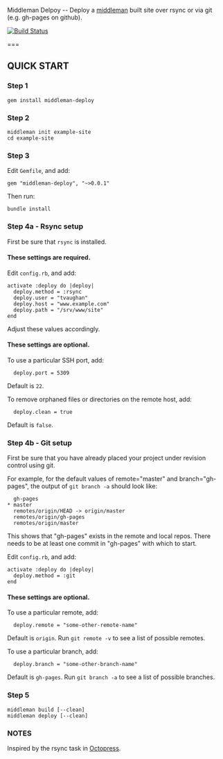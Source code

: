 Middleman Delpoy -- Deploy a [middleman](http://middlemanapp.com/) built site over rsync or via git (e.g. gh-pages on github).

[![Build Status](https://secure.travis-ci.org/tvaughan/middleman-deploy.png)](http://travis-ci.org/tvaughan/middleman-deploy)

===

## QUICK START

### Step 1

    gem install middleman-deploy

### Step 2

    middleman init example-site
    cd example-site

### Step 3

Edit `Gemfile`, and add:

    gem "middleman-deploy", "~>0.0.1"

Then run:

    bundle install

### Step 4a - Rsync setup

First be sure that `rsync` is installed.

#### These settings are required.

Edit `config.rb`, and add:

    activate :deploy do |deploy|
      deploy.method = :rsync
      deploy.user = "tvaughan"
      deploy.host = "www.example.com"
      deploy.path = "/srv/www/site"
    end

Adjust these values accordingly.

#### These settings are optional.

To use a particular SSH port, add:

      deploy.port = 5309

Default is `22`.

To remove orphaned files or directories on the remote host, add:

      deploy.clean = true

Default is `false`.

### Step 4b - Git setup

First be sure that you have already placed your project under revision
control using git.

For example, for the default values of remote="master" and
branch="gh-pages", the output of `git branch -a` should look like:

      gh-pages
    * master
      remotes/origin/HEAD -> origin/master
      remotes/origin/gh-pages
      remotes/origin/master

This shows that "gh-pages" exists in the remote and local repos. There
needs to be at least one commit in "gh-pages" with which to start.

Edit `config.rb`, and add:

    activate :deploy do |deploy|
      deploy.method = :git
    end

#### These settings are optional.

To use a particular remote, add:

      deploy.remote = "some-other-remote-name"

Default is `origin`. Run `git remote -v` to see a list of possible
remotes.

To use a particular branch, add:

      deploy.branch = "some-other-branch-name"

Default is `gh-pages`. Run `git branch -a` to see a list of possible
branches.

### Step 5

    middleman build [--clean]
    middleman deploy [--clean]

### NOTES

Inspired by the rsync task in [Octopress](https://github.com/imathis/octopress).

